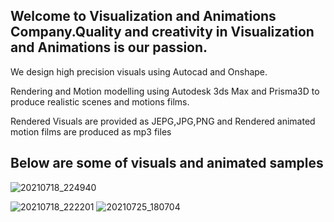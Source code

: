 ## Welcome to Visualization and Animations Company.Quality and creativity in Visualization and Animations is our passion.
 
We design high precision visuals using Autocad and Onshape.

Rendering and Motion modelling using Autodesk 3ds Max and Prisma3D to produce
realistic scenes and motions films.

Rendered Visuals  are provided as JEPG,JPG,PNG and Rendered animated motion films are produced as mp3 files

## Below are some of visuals and animated samples
![20210718_224940](https://user-images.githubusercontent.com/87931910/126896355-d4c58403-01f0-47c7-aeef-7e0e15545c55.gif)

![20210718_222201](https://user-images.githubusercontent.com/87931910/126896386-fea4d6ad-e05f-4549-bbce-65f715b9e52c.gif)
![20210725_180704](https://user-images.githubusercontent.com/87931910/126904030-c25e636e-1b5c-4fe7-aba6-f90202a65d74.gif)



